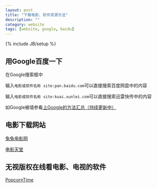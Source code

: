 ```yaml
---
layout: post
title: "下载电影、软件资源方法"
description: ""
category: website
tags: [website, google, baidu]
---
```

{% include JB/setup %}

## 用Google百度一下

在Google搜索框中

输入`电影或软件名称 site:pan.baidu.com`可以直接搜索百度网盘中的内容

输入`电影或软件名称 site:kuai.xunlei.com`可以直接搜索迅雷快传中的内容

如Google被墙参看[上Google的方法汇总（持续更新中）](/blog/visit-google/)

## 电影下载网站

[兔兔电影网](http://www.tutumv.net/)

[电影天堂](http://www.dy2018.com/)

## 无视版权在线看电影、电视的软件

[PopcornTime](http://time4popcorn.eu/)
